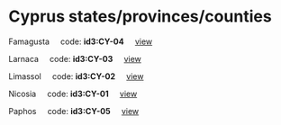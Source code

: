 # Cyprus states/provinces/counties
Famagusta&nbsp;&nbsp;&nbsp;&nbsp;&nbsp;code: **id3:CY-04**&nbsp;&nbsp;&nbsp;&nbsp;&nbsp;[view](../../export/geojson/medium/id3/cy/04.geojson)&nbsp;&nbsp;&nbsp;&nbsp;&nbsp;


Larnaca&nbsp;&nbsp;&nbsp;&nbsp;&nbsp;code: **id3:CY-03**&nbsp;&nbsp;&nbsp;&nbsp;&nbsp;[view](../../export/geojson/medium/id3/cy/03.geojson)&nbsp;&nbsp;&nbsp;&nbsp;&nbsp;


Limassol&nbsp;&nbsp;&nbsp;&nbsp;&nbsp;code: **id3:CY-02**&nbsp;&nbsp;&nbsp;&nbsp;&nbsp;[view](../../export/geojson/medium/id3/cy/02.geojson)&nbsp;&nbsp;&nbsp;&nbsp;&nbsp;


Nicosia&nbsp;&nbsp;&nbsp;&nbsp;&nbsp;code: **id3:CY-01**&nbsp;&nbsp;&nbsp;&nbsp;&nbsp;[view](../../export/geojson/medium/id3/cy/01.geojson)&nbsp;&nbsp;&nbsp;&nbsp;&nbsp;


Paphos&nbsp;&nbsp;&nbsp;&nbsp;&nbsp;code: **id3:CY-05**&nbsp;&nbsp;&nbsp;&nbsp;&nbsp;[view](../../export/geojson/medium/id3/cy/05.geojson)&nbsp;&nbsp;&nbsp;&nbsp;&nbsp;

